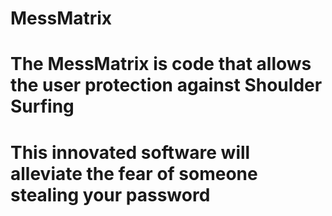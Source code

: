# MessMatrix
# The MessMatrix is code that allows the user protection against Shoulder Surfing
# This innovated software will alleviate the fear of someone stealing your password  
